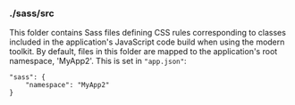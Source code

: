 ### ./sass/src

This folder contains Sass files defining CSS rules corresponding to classes
included in the application's JavaScript code build when using the modern toolkit.
By default, files in this folder are mapped to the application's root namespace, 'MyApp2'.
This is set in `"app.json"`:

    "sass": {
        "namespace": "MyApp2"
    }